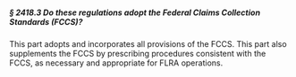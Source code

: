 ##### § 2418.3 Do these regulations adopt the Federal Claims Collection Standards (FCCS)? #####

This part adopts and incorporates all provisions of the FCCS. This part also supplements the FCCS by prescribing procedures consistent with the FCCS, as necessary and appropriate for FLRA operations.